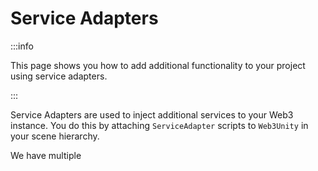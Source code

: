﻿---
slug: /current/service-adapters
sidebar_position: 21
sidebar_label: Service Adapters
---


# Service Adapters

:::info

This page shows you how to add additional functionality to your project using service adapters.

:::

Service Adapters are used to inject additional services to your Web3 instance. You do this by attaching `ServiceAdapter` scripts to `Web3Unity` in your scene hierarchy.

We have multiple 

